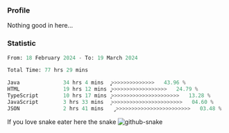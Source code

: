 ### Profile 

Nothing good in here...

### Statistic
<!--START_SECTION:waka-->

```python
From: 18 February 2024 - To: 19 March 2024

Total Time: 77 hrs 29 mins

Java              34 hrs 4 mins   ͎͎͎͎͎͎͎͎͎͎͎>>>>>>>>>>>>>>   43.96 %
HTML              19 hrs 12 mins  ͎͎͎͎͎͎͕>>>>>>>>>>>>>>>>>>   24.79 %
TypeScript        10 hrs 17 mins  ͎͎͎>>>>>>>>>>>>>>>>>>>>>>   13.28 %
JavaScript        3 hrs 33 mins   ͎͕>>>>>>>>>>>>>>>>>>>>>>>   04.60 %
JSON              2 hrs 41 mins   ̡>>>>>>>>>>>>>>>>>>>>>>>>   03.48 %
```

<!--END_SECTION:waka-->

If you love snake eater here the snake 
<picture>
  <source media="(prefers-color-scheme: dark)" srcset="https://github.com/pradana4648/pradana4648/blob/c0566a83ca6ea5f2e46bab00e717c4c82b4b5c4c/github-contribution-grid-snake-dark.svg" />
  <source media="(prefers-color-scheme: light)" srcset="https://github.com/pradana4648/pradana4648/blob/c0566a83ca6ea5f2e46bab00e717c4c82b4b5c4c/github-contribution-grid-snake.svg" />
  <img alt="github-snake" src="https://github.com/pradana4648/pradana4648/blob/c0566a83ca6ea5f2e46bab00e717c4c82b4b5c4c/github-contribution-grid-snake.svg" />
</picture>
